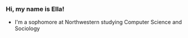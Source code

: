 ### Hi, my name is Ella! 

* I'm a sophomore at Northwestern studying Computer Science and Sociology 
